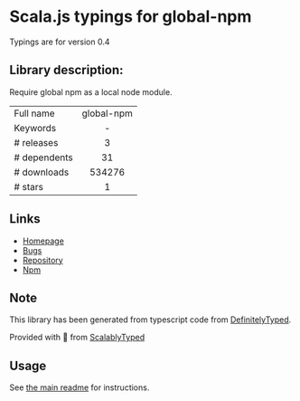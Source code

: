 
# Scala.js typings for global-npm

Typings are for version 0.4

## Library description:
Require global npm as a local node module.

|                    |                 |
| ------------------ | :-------------: |
| Full name          | global-npm |
| Keywords           | - |
| # releases         | 3 |
| # dependents       | 31 |
| # downloads        | 534276 |
| # stars            | 1 |

## Links
- [Homepage](https://github.com/dracupid/global-npm#readme)
- [Bugs](https://github.com/dracupid/global-npm/issues)
- [Repository](https://github.com/dracupid/global-npm)
- [Npm](https://www.npmjs.com/package/global-npm)
    


## Note
This library has been generated from typescript code from [DefinitelyTyped](https://definitelytyped.org).

Provided with :purple_heart: from [ScalablyTyped](https://github.com/oyvindberg/ScalablyTyped)

## Usage
See [the main readme](../../readme.md) for instructions.


